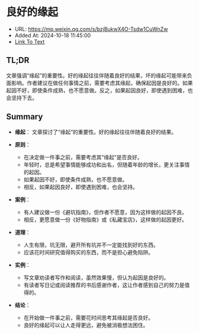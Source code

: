 # 良好的缘起
- URL: https://mp.weixin.qq.com/s/bzjBukwX4O-Tsdw1CuWnZw
- Added At: 2024-10-18 11:45:00
- [Link To Text](2024-10-18-良好的缘起_raw.md)

## TL;DR
文章强调“缘起”的重要性。好的缘起往往伴随着良好的结果，坏的缘起可能带来负面影响。作者建议在做任何事情之前，需要考虑其缘起，确保起因是良好的。如果起因不好，即使条件成熟，也不愿意做。反之，如果起因良好，即使遇到困难，也会坚持下去。

## Summary
*   **缘起**： 文章探讨了“缘起”的重要性。好的缘起往往伴随着良好的结果。

<!---->

*   **原则**：
    *   在决定做一件事之前，需要考虑其“缘起”是否良好。
    *   年轻时，总是希望事情能够成功和出名，但随着年龄的增长，更关注事情的起因。
    *   如果起因不好，即使条件成熟，也不愿意做。
    *   相反，如果起因良好，即使遇到困难，也会坚持。

*   **案例**：
    *   有人建议做一份《避坑指南》，但作者不愿意，因为这样做的起因不良。
    *   相反，更愿意做一份《好物指南》或《私藏宝店》，这样做的起因更好。

*   **道理**：
    *   人生有限，坑无限，避开所有坑并不一定能找到好的东西。
    *   应该花时间研究值得购买的东西，而不是担心避免陷阱。

*   **实例**：
    *   写文章劝读者写作和阅读，虽然效果慢，但认为起因是良好的。
    *   有读者写日记或阅读推荐的书后感谢作者，这让作者感到自己的努力是值得的。

*   **结论**：
    *   在开始做一件事之前，需要花时间思考其缘起是否良好。
    *   良好的缘起可以让人走得更远，避免被消极想法困住。
